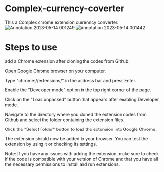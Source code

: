 # Complex-currency-coverter
This a Complex chrome extension currenncy converter.
![Annotation 2023-05-14 001249](https://github.com/Dearbornadeolu/Complex-currency-coverter/assets/105167659/05817d58-df50-450e-8aee-abb7ba211fe1)
![Annotation 2023-05-14 001442](https://github.com/Dearbornadeolu/Complex-currency-coverter/assets/105167659/349537c6-6587-4d71-92e1-fc96f4db97cd)
# Steps to use 
add a Chrome extension after cloning the codes from Github:

Open Google Chrome browser on your computer.

Type "chrome://extensions/" in the address bar and press Enter.

Enable the "Developer mode" option in the top right corner of the page.

Click on the "Load unpacked" button that appears after enabling Developer mode.

Navigate to the directory where you cloned the extension codes from Github and select the folder containing the extension files.

Click the "Select Folder" button to load the extension into Google Chrome.

The extension should now be added to your browser. You can test the extension by using it or checking its settings.

Note: If you have any issues with adding the extension, make sure to check if the code is compatible with your version of Chrome and that you have all the necessary permissions to install and run extensions.




